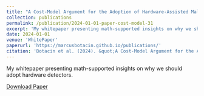 ```yaml
---
title: "A Cost-Model Argument for the Adoption of Hardware-Assisted Malware Detection"
collection: publications
permalink: /publication/2024-01-01-paper-cost-model-31
excerpt: 'My whitepaper presenting math-supported insights on why we should adopt hardware detectors.'
date: 2024-01-01
venue: 'WhitePaper'
paperurl: 'https://marcusbotacin.github.io/publications/'
citation: 'Botacin et al. (2024). &quot;A Cost-Model Argument for the Adoption of Hardware-Assisted Malware Detection&quot; <i>WhitePaper</i>. 1(1).'
---
```

My whitepaper presenting math-supported insights on why we should adopt hardware detectors.

[Download Paper](https://marcusbotacin.github.io/files/cost_model.pdf)
